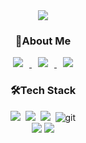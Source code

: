 <div align="center">
	<img src="https://capsule-render.vercel.app/api?type=cylinder&color=auto&text=AI%20Engineer&fontAlignY=45&fontSize=40&height=150&animation=blinking&desc=sumun3464&descAlignY=70">
</div>

<div align="center">
	<h3>🌱About Me</h3>
	<a href="https://github.com/sumun3464">
    	<img 
        	src="http://img.shields.io/badge/GitHub-181717?style=flat&logo=github&link=https://sumun3464.github.io"
        	style="height : auto; margin-left : 10px; margin-right : 10px;"/>
	</a>
	<a href="mailto:sumun3464@gmail.com">
    	<img 
        	src="https://img.shields.io/badge/Gmail-d14836?style=flat-square&logo=Gmail&logoColor=white&link=mailto:sumun3464@gmail.com"
        	style="height : auto; margin-left : 10px; margin-right : 10px;"/>
	</a>
	<a href="https://sumun3464.github.io">
    	<img 
        	src="http://img.shields.io/badge/-Tech%20Blog-655ced?style=flat&logo=github&link=https://sumun3464.github.io"
        	style="height : auto; margin-left : 10px; margin-right : 10px;"/>
	</a>
</div>

<div align="center">
	<h3>🛠️Tech Stack</h3> 
	<p>
  	<img src="https://img.shields.io/badge/Python-3766AB?style=flat-square&logo=Python&logoColor=white"/></a>&nbsp 
  	<img src="https://img.shields.io/badge/Java-007396?style=flat-square&logo=Java&logoColor=white"/></a>&nbsp 
  	<img src="https://img.shields.io/badge/C-A8B9CC?style=flat-square&logo=C&logoColor=white"/></a>&nbsp
  	<img alt="git" src="https://img.shields.io/badge/-Git-F05032?style=flat-square&logo=git&logoColor=white" />
	<br>
  	<img src="https://img.shields.io/badge/TensorFlow-FF6F00?style=for-the-badge&logo=TensorFlow&logoColor=white">
	<img src="https://img.shields.io/badge/pytorch-#EE4C2C?style=for-the-badge&logo=pytorch&logoColor=white">
	</p>
</div>
